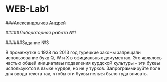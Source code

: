 # WEB-Lab1

###[Александрычев Андрей](https://github.com/Alex-Andr-19)

#####*Лабораторная работа №1*

######Задание №3

В промежутке с 1928 по 2013 год турецкие законы запрещали использование букв Q, W и X в официальных документах. 
Это являлось частью общей инициативы подавления курдской культуры – эти буквы используются в языке курдов, но не у турков. 
Запрограммируйте поле для ввода текста так, чтобы эти буквы нельзя было туда вписать. 

